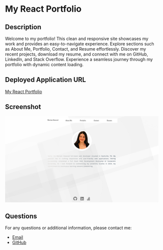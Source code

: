 # My React Portfolio

## Description
Welcome to my portfolio! This clean and responsive site showcases my work and provides an easy-to-navigate experience. Explore sections such as About Me, Portfolio, Contact, and Resume effortlessly. Discover my recent projects, download my resume, and connect with me on GitHub, LinkedIn, and Stack Overflow. Experience a seamless journey through my portfolio with dynamic content loading.

## Deployed Application URL
[My React Portfolio](https://mariamdawood-portfolio.netlify.app)

## Screenshot
![overview](./src/assets/images/my-portfolio.png)

## Questions

For any questions or additional information, please contact me:
- [Email](mailto:mariam.miladd@gmail.com?subject=[GitHub]%20Dev%20Connect)
- [GitHub](https://github.com/mariamdawood)
